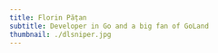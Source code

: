 ```yaml
---
title: Florin Pățan
subtitle: Developer in Go and a big fan of GoLand
thumbnail: ./dlsniper.jpg
---
```

